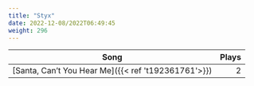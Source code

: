```yaml
---
title: "Styx"
date: 2022-12-08/2022T06:49:45
weight: 296
---
```




 Song | Plays 
----- | -----:
[Santa, Can’t You Hear Me]({{< ref 't192361761'>}}) | 2
